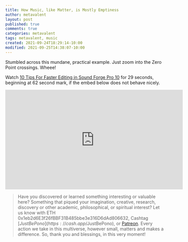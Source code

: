 ```yaml
---
title: How Music, like Matter, is Mostly Emptiness
author: metavalent
layout: post
published: true
comments: true
categories: metavalent
tags: metavalent, music
created: 2021-09-24T18:29:14-10:00
modified: 2021-09-25T14:38:07-10:00
---
```


Stumbled across this mundane, practical example. Just zoom into the Zero Point crossings. Wheee!

Watch [10 Tips For Faster Editing in Sound Forge Pro 10](https://youtu.be/2-EoFDRpWPg?t=62) for 29 seconds, beginning at 62 second mark, if the embed below does not behave nicely. 

<div class="embed-container"><iframe width="560" height="315" src="https://www.youtube.com/embed/2-EoFDRpWPg?t=62" title="YouTube video player" frameborder="0" allow="accelerometer; autoplay; clipboard-write; encrypted-media; gyroscope; picture-in-picture" allowfullscreen></iframe></div>

> Have you discovered or learned something interesting or valuable here? Something that piqued your imagination, creative, research, discovery or other academic, philosophical, or spiritual interest? Let us know with ETH 0x1eb2d6E3f26fBBF31B485bbe3e316D6dAd806632, Cashtag [$JustBePono](https://cash.app/$JustBePono), or [Patreon](https://patreon.com/metavalent). Every action we take in this multiverse, however small, matters and makes a difference. So, thank you and blessings, in this very moment!
